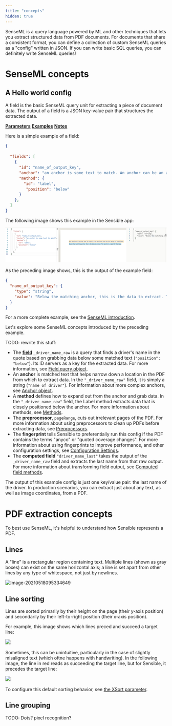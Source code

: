 ```yaml
---
title: "concepts"
hidden: true
---
```


SenseML is a query language powered by ML and other techniques that lets you extract structured data from PDF documents. For documents that share a consistent format, you can define a collection of custom SenseML queries as a "config" written in JSON. If you can write basic SQL queries, you can definitely write SenseML queries! 

SenseML concepts
====

A Hello world config
----
A field is the basic SenseML query unit for extracting a piece of document data. The output of a field is a JSON key-value pair that structures the extracted data.  

[**Parameters**](doc:field-query-object#section-parameters)
[**Examples**](doc:field-query-object#section-examples)
[**Notes**](doc:field-query-object#section-notes)

Here is a simple example of a field: 

```json
{

  "fields": [
    {
      "id": "name_of_output_key",
      "anchor": "an anchor is some text to match. An anchor can be an array of matches",
      "method": {
        "id": "label",
         "position": "below"
      }
    },
  ]
}
```

The following image shows this example in the Sensible app:

![](https://raw.githubusercontent.com/sensible-hq/sensible-docs/main/readme-sync/assets/v0/images/basic_field.png)

As the preceding image shows, this is the output of the example field: 

```json
{
  "name_of_output_key": {
    "type": "string",
    "value": "Below the matching anchor, this is the data to extract. The anchor is a label for this data."
  }
}
```

 For a more complete example, see the [SenseML introduction](doc:senseml-reference-introduction).

Let's explore some SenseML concepts introduced by the preceding example.



TODO: rewrite this stuff:

- The [**field**]() `_driver_name_raw` is a query that finds a driver's name in the quote based on grabbing data below some matched text (`"position": "below"`). Its ID servers as a key for the extracted data. For more information, see [Field query object](doc:field-query-object).
- An **anchor** is matched text that helps narrow down a location in the PDF from which to extract data. In the `"_driver_name_raw"` field, it is simply a string (`"name of driver"`). For information about more complex anchors, see [Anchor object](doc:anchor).
- A **method** defines how to expand out from the anchor and grab data. In the `"_driver_name_raw"` field, the Label method extracts data that is closely positioned below the anchor. For more information about methods, see [Methods](doc:methods).
- The **preprocessor**, `pageRange`, cuts out irrelevant pages of the PDF. For more information about using preprocessors to clean up PDFs before extracting data, see [Preprocessors](doc:preprocessors).
- The **fingerprint** tells Sensible to preferentially run this config if the PDF contains the terms "anyco" or "quoted coverage changes".  For more information about using fingerprints to improve performance, and other configuration settings, see [Configuration Settings](doc:configuration-settings).
- The **computed field** `"driver_name_last"` takes the  output of the `_driver_name_raw` field and extracts the last name from that raw output. For more information about transforming field output, see [Computed field methods](doc:computed-field-methods).

The output of this example config is just one key/value pair: the last name of the driver.  In production scenarios, you can extract just about any text, as well as image coordinates, from a PDF.



PDF extraction concepts
===

To best use SenseML, it's helpful to understand how Sensible represents a PDF.

Lines
----

 A "line" is a rectangular region containing text.  Multiple lines  (shown as gray boxes) can exist on the same horizontal axis; a line is set apart from other lines by any type of whitespace,  not just by newlines.  

![image-20210518095334649](C:\Users\franc\AppData\Roaming\Typora\typora-user-images\image-20210518095334649.png)


Line sorting
----

Lines are sorted primarily by their height on the page (their y-axis position) and secondarily by their left-to-right position (their x-axis position).

For example, this image shows which lines preced and succeed a target line:

![](https://raw.githubusercontent.com/sensible-hq/sensible-docs/main/readme-sync/assets/v0/images/lines_sort_example_1.png)

Sometimes, this can be unintuitive, particularly in the case of slightly misaligned text (which oftne happens with handwriting). In the following image, the line in red reads as succeeding the target line, but for Sensible, it precedes the target line:

![](https://raw.githubusercontent.com/sensible-hq/sensible-docs/main/readme-sync/assets/v0/images/lines_sort_example_2.png)

To configure this default sorting behavior, see [the XSort parameter](doc:method).

Line grouping
---






TODO: Dots? pixel recognition? 





